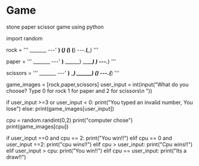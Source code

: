 # Game
stone paper scissor game using python 

import random

rock = '''
    _______
---'   ____)
      (_____)
      (_____)
      (____)
---.__(___)
'''

paper = '''
    _______
---'   ____)____
          ______)
          _______)
         _______)
---.__________)
'''

scissors = '''
    _______
---'   ____)____
          ______)
       __________)
      (____)
---.__(___)
'''



game_images = [rock,paper,scissors]
user_input = int(input("What do you choose? Type 0 for rock 1 for paper and 2 for scissors\n "))

if user_input >=3 or user_input < 0:
    print("You typed an invalid number, You lose")
else:
    print(game_images[user_input])

cpu = random.randint(0,2)
print("computer chose")
print(game_images[cpu])



if user_input ==0 and cpu == 2:
    print("You win!!")
elif cpu == 0 and user_input ==2:
    print("cpu wins!!")
elif cpu > user_input:
    print("Cpu wins!!")
elif user_input > cpu:
    print("You win!!")
elif cpu == user_input:
    print("Its a draw!!")
